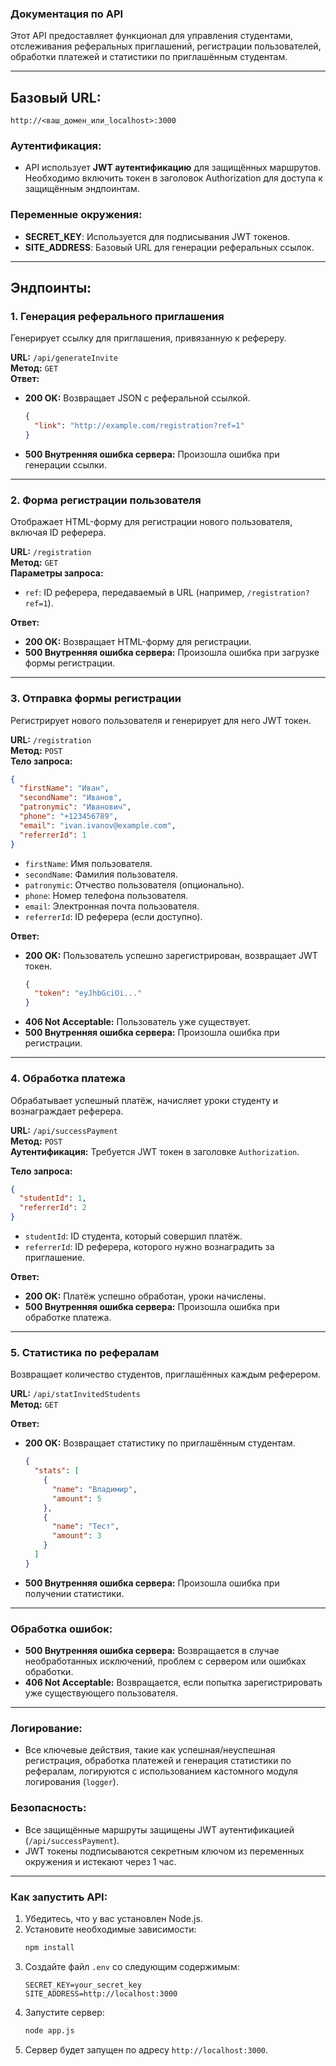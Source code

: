 
### Документация по API

Этот API предоставляет функционал для управления студентами, отслеживания реферальных приглашений, регистрации пользователей, обработки платежей и статистики по приглашённым студентам.

---

## Базовый URL:
```
http://<ваш_домен_или_localhost>:3000
```

### Аутентификация:
- API использует **JWT аутентификацию** для защищённых маршрутов. Необходимо включить токен в заголовок Authorization для доступа к защищённым эндпоинтам.

### Переменные окружения:
- **SECRET_KEY**: Используется для подписывания JWT токенов.
- **SITE_ADDRESS**: Базовый URL для генерации реферальных ссылок.

---

## Эндпоинты:

### 1. **Генерация реферального приглашения**
   Генерирует ссылку для приглашения, привязанную к рефереру.

   **URL:** `/api/generateInvite`  
   **Метод:** `GET`  
   **Ответ:**
   - **200 OK:** Возвращает JSON с реферальной ссылкой.
     ```json
     {
       "link": "http://example.com/registration?ref=1"
     }
     ```
   - **500 Внутренняя ошибка сервера:** Произошла ошибка при генерации ссылки.

---

### 2. **Форма регистрации пользователя**
   Отображает HTML-форму для регистрации нового пользователя, включая ID реферера.

   **URL:** `/registration`  
   **Метод:** `GET`  
   **Параметры запроса:**  
   - `ref`: ID реферера, передаваемый в URL (например, `/registration?ref=1`).

   **Ответ:**
   - **200 OK:** Возвращает HTML-форму для регистрации.
   - **500 Внутренняя ошибка сервера:** Произошла ошибка при загрузке формы регистрации.

---

### 3. **Отправка формы регистрации**
   Регистрирует нового пользователя и генерирует для него JWT токен.

   **URL:** `/registration`  
   **Метод:** `POST`  
   **Тело запроса:**
   ```json
   {
     "firstName": "Иван",
     "secondName": "Иванов",
     "patronymic": "Иванович",
     "phone": "+123456789",
     "email": "ivan.ivanov@example.com",
     "referrerId": 1
   }
   ```
   - `firstName`: Имя пользователя.
   - `secondName`: Фамилия пользователя.
   - `patronymic`: Отчество пользователя (опционально).
   - `phone`: Номер телефона пользователя.
   - `email`: Электронная почта пользователя.
   - `referrerId`: ID реферера (если доступно).

   **Ответ:**
   - **200 OK:** Пользователь успешно зарегистрирован, возвращает JWT токен.
     ```json
     {
       "token": "eyJhbGciOi..."
     }
     ```
   - **406 Not Acceptable:** Пользователь уже существует.
   - **500 Внутренняя ошибка сервера:** Произошла ошибка при регистрации.

---

### 4. **Обработка платежа**
   Обрабатывает успешный платёж, начисляет уроки студенту и вознаграждает реферера.

   **URL:** `/api/successPayment`  
   **Метод:** `POST`  
   **Аутентификация:** Требуется JWT токен в заголовке `Authorization`.
   
   **Тело запроса:**
   ```json
   {
     "studentId": 1,
     "referrerId": 2
   }
   ```
   - `studentId`: ID студента, который совершил платёж.
   - `referrerId`: ID реферера, которого нужно вознаградить за приглашение.

   **Ответ:**
   - **200 OK:** Платёж успешно обработан, уроки начислены.
   - **500 Внутренняя ошибка сервера:** Произошла ошибка при обработке платежа.

---

### 5. **Статистика по рефералам**
   Возвращает количество студентов, приглашённых каждым реферером.

   **URL:** `/api/statInvitedStudents`  
   **Метод:** `GET`

   **Ответ:**
   - **200 OK:** Возвращает статистику по приглашённым студентам.
     ```json
     {
       "stats": [
         {
           "name": "Владимир",
           "amount": 5
         },
         {
           "name": "Тест",
           "amount": 3
         }
       ]
     }
     ```
   - **500 Внутренняя ошибка сервера:** Произошла ошибка при получении статистики.

---

### Обработка ошибок:
- **500 Внутренняя ошибка сервера:** Возвращается в случае необработанных исключений, проблем с сервером или ошибках обработки.
- **406 Not Acceptable:** Возвращается, если попытка зарегистрировать уже существующего пользователя.

---

### Логирование:
- Все ключевые действия, такие как успешная/неуспешная регистрация, обработка платежей и генерация статистики по рефералам, логируются с использованием кастомного модуля логирования (`logger`).

### Безопасность:
- Все защищённые маршруты защищены JWT аутентификацией (`/api/successPayment`).
- JWT токены подписываются секретным ключом из переменных окружения и истекают через 1 час.

---

### Как запустить API:
1. Убедитесь, что у вас установлен Node.js.
2. Установите необходимые зависимости:
   ```bash
   npm install
   ```
3. Создайте файл `.env` со следующим содержимым:
   ```
   SECRET_KEY=your_secret_key
   SITE_ADDRESS=http://localhost:3000
   ```
4. Запустите сервер:
   ```bash
   node app.js
   ```
5. Сервер будет запущен по адресу `http://localhost:3000`.
